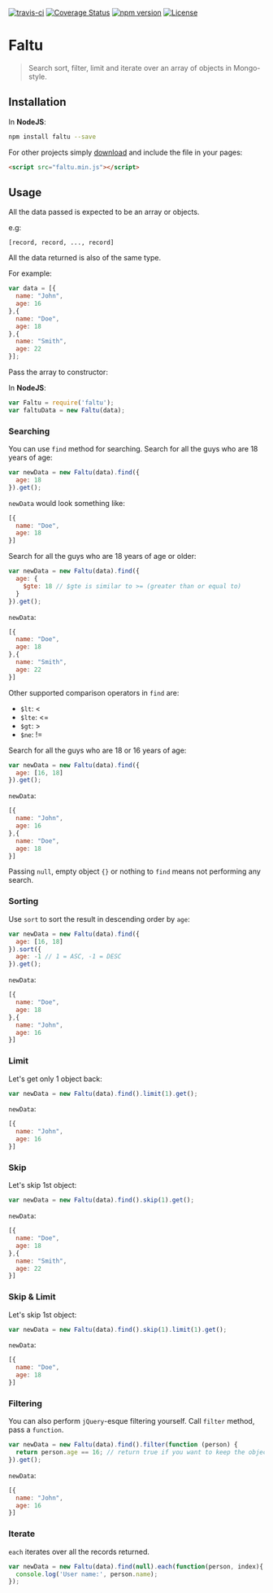 
[![travis-ci](https://api.travis-ci.org/moinism/faltu.svg?branch=master)](https://travis-ci.org/moinism/faltu)
[![Coverage Status](https://coveralls.io/repos/github/moinism/faltu/badge.svg?branch=master)](https://coveralls.io/github/moinism/faltu?branch=master)
[![npm version](https://badge.fury.io/js/faltu.svg)](https://badge.fury.io/js/faltu)
[![License](https://img.shields.io/badge/license-MIT%20License-blue.svg?style=flat)](https://github.com/moinism/faltu/blob/master/LICENSE)


# Faltu

> Search sort, filter, limit and iterate over an array of objects in Mongo-style.


## Installation


In __NodeJS__:

````bash
npm install faltu --save
````

For other projects simply <a href="https://raw.githubusercontent.com/moinism/faltu/master/build/faltu.min.js"
target="_blank">download</a> and include the file in your pages:

````html
<script src="faltu.min.js"></script>
````

## Usage

All the data passed is expected to be an array or objects.

e.g:
````
[record, record, ..., record]
````

All the data returned is also of the same type.

For example:

````javascript
var data = [{
  name: "John",
  age: 16
},{
  name: "Doe",
  age: 18
},{
  name: "Smith",
  age: 22
}];
````

Pass the array to constructor:

In __NodeJS__:

````javascript
var Faltu = require('faltu');
var faltuData = new Faltu(data);
````


### Searching

You can use `find` method for searching.
Search for all the guys who are 18 years of age:

```javascript
var newData = new Faltu(data).find({
  age: 18
}).get();
```

`newData` would look something like:

```javascript
[{
  name: "Doe",
  age: 18
}]
```

Search for all the guys who are 18 years of age or older:

```javascript
var newData = new Faltu(data).find({
  age: {
    $gte: 18 // $gte is similar to >= (greater than or equal to)
  }
}).get();
```

`newData`:

```javascript
[{
  name: "Doe",
  age: 18
},{
  name: "Smith",
  age: 22
}]
```

Other supported comparison operators in `find` are:

- `$lt`: <
- `$lte`: <=
- `$gt`: >
- `$ne`: !=

Search for all the guys who are 18 or 16 years of age:

```javascript
var newData = new Faltu(data).find({
  age: [16, 18]
}).get();
```

`newData`:

```javascript
[{
  name: "John",
  age: 16
},{
  name: "Doe",
  age: 18
}]
```

Passing `null`, empty object `{}` or nothing to `find` means not performing any search.


### Sorting

Use `sort` to sort the result in descending order by `age`:

```javascript
var newData = new Faltu(data).find({
  age: [16, 18]
}).sort({
  age: -1 // 1 = ASC, -1 = DESC
}).get();
```

`newData`:

```javascript
[{
  name: "Doe",
  age: 18
},{
  name: "John",
  age: 16
}]
```

### Limit

Let's get only 1 object back:

```javascript
var newData = new Faltu(data).find().limit(1).get();
```

`newData`:

```javascript
[{
  name: "John",
  age: 16
}]
```


### Skip

Let's skip 1st object:

```javascript
var newData = new Faltu(data).find().skip(1).get();
```

`newData`:

```javascript
[{
  name: "Doe",
  age: 18
},{
  name: "Smith",
  age: 22
}]
```


### Skip & Limit

Let's skip 1st object:

```javascript
var newData = new Faltu(data).find().skip(1).limit(1).get();
```

`newData`:

```javascript
[{
  name: "Doe",
  age: 18
}]
```

### Filtering

You can also perform `jQuery`-esque filtering yourself. Call `filter` method, pass a `function`.


```javascript
var newData = new Faltu(data).find().filter(function (person) {
  return person.age == 16; // return true if you want to keep the object
}).get();
```

`newData`:

```javascript
[{
  name: "John",
  age: 16
}]
```

### Iterate

`each` iterates over all the records returned.


````javascript
var newData = new Faltu(data).find(null).each(function(person, index){
  console.log('User name:', person.name);
});
````
